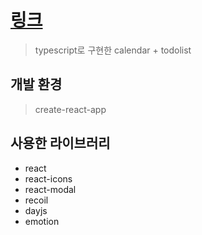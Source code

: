 # [링크](https://jhyoon97.github.io/calendar-todolist/)

> typescript로 구현한 calendar + todolist

## 개발 환경

> create-react-app

## 사용한 라이브러리

- react
- react-icons
- react-modal
- recoil
- dayjs
- emotion

